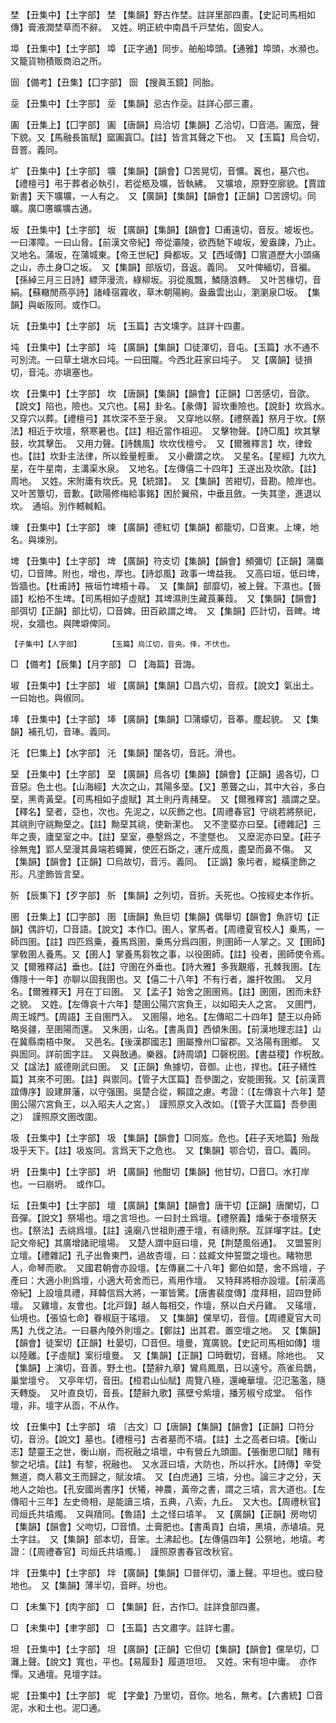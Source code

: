 <!-- { "loadSidebar": true } -->
埜	【丑集中】【土字部】	埜	【集韻】野古作埜。註詳里部四畫。【史記司馬相如傳】膏液潤埜草而不辭。　又姓。明正統中南昌千戸埜佑，固安人。

埠	【丑集中】【土字部】	埠	【正字通】同步。舶船埠頭。【通雅】埠頭，水瀕也。又籠貨物積販商泊之所。

囼	【備考】【丑集】【囗字部】	囼	【搜眞玉鏡】同胎。

坖	【丑集中】【土字部】	坖	【集韻】忌古作坖。註詳心部三畫。

圔	【丑集上】【囗字部】	圔	【唐韻】烏洽切【集韻】乙洽切，□音浥。圔窊，聲下貌。又【馬融長笛賦】窳圔寘□。【註】皆言其聲之下也。　又【玉篇】烏合切，音罯。義同。

圹	【丑集中】【土字部】	壙	【集韻】【韻會】□苦晃切，音懭。竁也，墓穴也。【禮檀弓】弔于葬者必執引，若從柩及壙，皆執紼。　又壙埌，原野空廓貌。【賈誼新書】天下壙壙，一人有之。　又【廣韻】【集韻】【韻會】【正韻】□苦謗切。同曠。廣□懬曠壙古通。

坂	【丑集中】【土字部】	坂	【廣韻】【集韻】【韻會】□甫遠切，音反。坡坂也。一曰澤障。一曰山脅。【前漢文帝紀】帝從灞陵，欲西馳下峻坂，爰盎諫，乃止。　又地名。蒲坂，在蒲城東。【帝王世紀】舜都坂。又【西域傳】□賔道歷大小頭痛之山，赤土身□之坂。　又【集韻】部版切，音返。義同。　又叶俾緬切，音褊。【孫綽三月三日詩】縹萍漫流，綠柳坂。羽從風飄，鱗隨浪轉。　又叶苦椽切，音絹。【蘇轍閒燕亭詩】諸峰宿霧收，草木朝陽絢。盎盎雲出山，瀏瀏泉□坂。　【集韻】與岅阪同。或作□。

坃	【丑集中】【土字部】	坃	【玉篇】古文壎字。註詳十四畫。

坉	【丑集中】【土字部】	坉	【廣韻】【集韻】□徒渾切，音屯。【玉篇】水不通不可別流。一曰草土塡水曰坉。一曰田隴。今西北莊家曰坉子。　又【廣韻】徒損切，音沌。亦塡塞也。

坎	【丑集中】【土字部】	坎	【唐韻】【集韻】【韻會】【正韻】□苦感切，音欿。【說文】陷也，險也。又穴也。【易】卦名。【彖傳】習坎重險也。【說卦】坎爲水。　又穿穴以葬。【禮檀弓】其坎深不至于泉。　又穿地以祭。【禮祭義】祭月于坎。【祭法】相近于坎壇，祭寒暑也。【註】相近當作祖迎。　又擊物聲。【詩□風】坎其擊鼓，坎其擊缶。　又用力聲。【詩魏風】坎坎伐檀兮。　又【爾雅釋言】坎，律銓也。【註】坎卦主法律，所以銓量輕重。　又小罍謂之坎。　又星名。【星經】九坎九星，在牛星南，主溝渠水泉。　又地名。【左傳僖二十四年】王遂出及坎欿。【註】周地。　又姓。宋附庸有坎氏。見【統譜】。　又【集韻】苦紺切，音勘。險岸也。　又叶苦簟切，音歉。【歐陽修梅給事銘】困於翼飛，中垂且斂。一失其塗，進退以坎。　通埳。別作轗輱輡。

埬	【丑集中】【土字部】	埬	【廣韻】德紅切【集韻】都籠切，□音東。上埬，地名。與堜別。

埤	【丑集中】【土字部】	埤	【廣韻】符支切【集韻】【韻會】頻彌切【正韻】蒲麋切，□音陴。附也，增也，厚也。【詩邶風】政事一埤益我。　又高曰垣，低曰埤，皆牆也。【杜甫詩】掖垣竹埤梧十尋。　又【集韻】部靡切，被上聲。下濕也。【晉語】松柏不生埤。【司馬相如子虛賦】其埤濕則生藏莨蒹葭。　又【集韻】【韻會】部弭切【正韻】部比切，□音婢。田百畝謂之埤。　又【集韻】匹計切，音睥。埤堄，女牆也。與陴壀俾同。

	【子集中】【人字部】		【玉篇】烏江切，音央。佭，不伏也。

□	【備考】【辰集】【月字部】	□	【海篇】音誨。

埱	【丑集中】【土字部】	埱	【廣韻】【集韻】□昌六切，音叔。【說文】氣出土。一曰始也。與俶同。

埲	【丑集中】【土字部】	埲	【廣韻】【集韻】□蒲蠓切，音菶。塵起貌。　又【集韻】補孔切，音琫。義同。

汑	【巳集上】【水字部】	汑	【集韻】闥各切，音託。滑也。

堊	【丑集中】【土字部】	堊	【廣韻】烏各切【集韻】【韻會】【正韻】遏各切，□音惡。色土也。【山海經】大次之山，其陽多堊。【又】蔥聾之山，其中大谷，多白堊，黑靑黃堊。【司馬相如子虛賦】其土則丹靑赭堊。　又【爾雅釋宮】牆謂之堊。【釋名】堊者，亞也，次也。先泥之，以灰飾之也。【周禮春官】守祧若將祭祀，其祧則守祧黝堊之。【註】黝堊其祧，使新潔也。　又不塗塈亦曰堊。【禮雜記】三年之喪，廬堊室之中。【註】堊室，壘墼爲之，不塗墍也。　又塺泥亦曰堊。【莊子徐無鬼】郢人堊漫其鼻端若蠅翼，使匠石斲之，運斤成風，盡堊而鼻不傷。　又【集韻】【韻會】【正韻】□烏故切，音污。義同。　【正譌】象圬者，縱橫塗飾之形。凡塗飾皆言堊。

歽	【辰集下】【歹字部】	歽	【集韻】之列切，音折。夭死也。○按經史本作折。

圉	【丑集上】【囗字部】	圉	【唐韻】魚巨切【集韻】偶舉切【韻會】魚許切【正韻】偶許切，□音語。【說文】本作□。圉人，掌馬者。【周禮夏官校人】乗馬，一師四圉。【註】四匹爲乗，養馬爲圉，乗馬分爲四圉，則圉師一人掌之。又【圉師】掌敎圉人養馬。又【圉人】掌養馬芻牧之事，以役圉師。【註】役者，圉師使令焉。　又【爾雅釋詁】垂也。【註】守圉在外垂也。【詩大雅】多我覯痻，孔棘我圉。【左傳隱十一年】亦聊以固我圉也。又【僖二十八年】不有行者，誰扞牧圉。　又月名。【爾雅釋天】月在丁曰圉。　又【孟子】始舍之圉圉焉。【註】圉圉，困而未舒之貌。　又姓。【左傳哀十六年】楚圉公陽穴宮負王，以如昭夫人之宮。　又圉門，周王城門。【周語】王自圉門入。　又圉陽，地名。【左傳昭二十四年】楚王以舟師略吳疆，至圉陽而還。　又朱圉，山名。【書禹貢】西傾朱圉。【前漢地理志註】山在冀縣南梧中聚。　又邑名。【後漢郡國志】圉屬豫州□留郡。又洛陽有圉鄉。　又與圄同。詳前圄字註。　又與敔通。樂器。【詩周頌】□磬柷圉。【書益稷】作柷敔。　又【諡法】威德剛武曰圉。　又【正韻】魚據切，音御。止也，捍也。【莊子繕性篇】其來不可圉。【註】與禦同。【管子大匡篇】吾參圍之，安能圉我。又【前漢賈誼傳序】設建屏藩，以守强圉。吳楚合從，賴誼之慮。考證：〔【左傳哀十六年】楚圉公陽穴宮負王，以入昭夫人之宮。〕　謹照原文入改如。〔【管子大匡篇】吾參圉之〕　謹照原文圉改圍。 

圾	【丑集中】【土字部】	圾	【集韻】【韻會】□同岌。危也。【莊子天地篇】殆哉圾乎天下。【註】圾岌同。言爲天下之危也。　又【集韻】鄂合切，音□。義同。

坍	【丑集中】【土字部】	坍	【廣韻】他酣切【集韻】他甘切，□音□。水打岸也。一曰崩坍。　或作□。

坛	【丑集中】【土字部】	壇	【廣韻】【集韻】【韻會】唐干切【正韻】唐闌切，□音彈。【說文】祭場也。壇之言坦也。一曰封土爲壇。【禮祭義】燔柴于泰壇祭天也。【祭法】去祧爲壇。【註】遠廟八世祖則遷于壇，有禱則祭。互詳墠字註。【史記文帝紀】其廣增諸祀壇場。　又楚人謂中庭曰壇，見【荆楚風俗通】。　又盟誓則立壇。【禮雜記】孔子出魯東門，過故杏壇，曰：兹臧文仲誓盟之壇也。睹物思人，命琴而歌。　又國君朝會亦設壇。【左傳襄二十八年】鄭伯如楚，舍不爲壇，子產曰：大適小則爲壇，小適大苟舍而已，焉用作壇。　又特拜將相亦設壇。【前漢高帝紀】上設壇具禮，拜韓信爲大將，一軍皆驚。【唐書裴度傳】度拜相，詔四登師壇。　又雞壇，友會也。【北戸錄】越人每相交，作壇，祭以白犬丹雞。　又瑤壇，仙境也。【張協七命】眷椒庭于瑤壇。　又【集韻】儻旱切，音儃。【周禮夏官大司馬】九伐之法。一曰暴內陵外則壇之。【鄭註】出其君。置空壇之地。　又【集韻】【韻會】徒案切【正韻】杜晏切，□音但。壇曼，寬廣貌。【史記司馬相如傳】壇以陸離。【子虛賦】案衍壇曼。　又【集韻】【正韻】□時戰切，音繕。除地也。　又【集韻】上演切，音善。野土也。【楚辭九章】鸞鳥鳳凰，日以遠兮。燕雀烏鵲，巢堂壇兮。　又亭年切，音田。【桓君山仙賦】周覽八極，還崦華壇。氾氾濫濫，隨天轉旋。　又叶直良切，音長。【楚辭九歌】蓀壁兮紫壇，播芳椒兮成堂。　俗作壇，非。壇字从靣，不从作。

坟	【丑集中】【土字部】	墳	〔古文〕□【唐韻】【集韻】【韻會】【正韻】□符分切，音汾。【說文】墓也。【禮檀弓】古者墓而不墳。【註】土之高者曰墳。【衡山志】楚靈王之世，衡山崩，而祝融之墳壞，中有營丘九頭圖。【張衡思□賦】賭有黎之圮墳。【註】有黎，祝融也。　又水涯曰墳，大防也，所以扞水。【詩傳】辛受無道，商人慕文王而歸之，賦汝墳。　又【白虎通】三墳，分也。論三才之分，天地人之始也。【孔安國尚書序】伏犧，神農，黃帝之書，謂之三墳，言大道也。【左傳昭十三年】左史倚相，是能讀三墳，五典，八索，九丘。　又大也。【周禮秋官】司烜氏共墳燭。　又與羵同。【魯語】土之怪曰墳羊。　又【廣韻】【正韻】房吻切【集韻】【韻會】父吻切，□音憤。土膏肥也。【書禹貢】白墳，黑墳，赤埴墳。見土字註。　又【集韻】部本切，音笨。土沸起也。【左傳僖四年】公祭地，地墳。考證：〔【周禮春官】司烜氏共墳燭。〕　謹照原書春官改秋官。 

坢	【丑集中】【土字部】	坢	【廣韻】【集韻】□普伴切，潘上聲。平坦也。或曰發地也。　又【集韻】薄半切，音畔。坋也。

□	【未集下】【肉字部】	□	【集韻】飪，古作□。註詳食部四畫。

□	【未集中】【聿字部】	□	【玉篇】古文肅字。註詳七畫。

坦	【丑集中】【土字部】	坦	【廣韻】【正韻】它但切【集韻】【韻會】儻旱切，□灘上聲。【說文】寬也，平也。【易履卦】履道坦坦。　又姓。宋有坦中庸。　亦作憚。又通壇。見壇字註。

坭	【丑集中】【土字部】	坭	【字彙】乃里切，音你。地名，無考。【六書統】□音泥，水和土也。泥□通。

